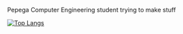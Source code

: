 Pepega Computer Engineering student trying to make stuff

[![Top Langs](https://github-readme-stats.vercel.app/api/top-langs/?username=frogoman)](https://github.com/anuraghazra/github-readme-stats)
